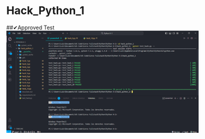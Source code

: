 # Hack_Python_1
##✔Approved Test
![](https://github.com/LuisDMM/Hack_Python_1/blob/main/Screenshot/Hack_Python_1.png)
